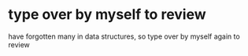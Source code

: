 # type over by myself to review
have forgotten many in data structures, so type over by myself again to review
